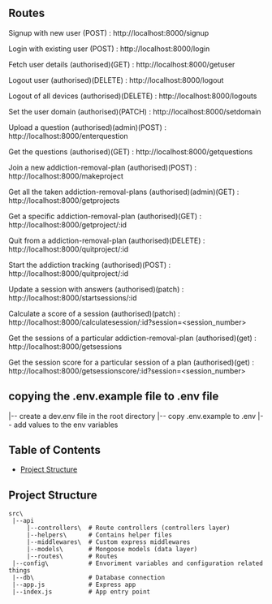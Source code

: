 ## Routes
Signup with new user (POST) : http://localhost:8000/signup 

Login with existing user (POST) : http://localhost:8000/login 

Fetch user details (authorised)(GET) : http://localhost:8000/getuser 

Logout user (authorised)(DELETE) : http://localhost:8000/logout 

Logout of all devices (authorised)(DELETE) : http://localhost:8000/logouts 

Set the user domain (authorised)(PATCH) : http://localhost:8000/setdomain 

Upload a question (authorised)(admin)(POST) : http://localhost:8000/enterquestion

Get the questions (authorised)(GET) : http://localhost:8000/getquestions

Join a new addiction-removal-plan (authorised)(POST) : http://localhost:8000/makeproject

Get all the taken addiction-removal-plans (authorised)(admin)(GET) : http://localhost:8000/getprojects

Get a specific addiction-removal-plan (authorised)(GET) : http://localhost:8000/getproject/:id

Quit from a addiction-removal-plan (authorised)(DELETE) : http://localhost:8000/quitproject/:id

Start the addiction tracking (authorised)(POST) : http://localhost:8000/quitproject/:id

Update a session with answers (authorised)(patch) : http://localhost:8000/startsessions/:id 

Calculate a score of a session (authorised)(patch) : 
http://localhost:8000/calculatesession/:id?session=<session_number>

Get the sessions of a particular addiction-removal-plan (authorised)(get) : http://localhost:8000/getsessions

Get the session score for a particular session of a plan (authorised)(get) : http://localhost:8000/getsessionscore/:id?session=<session_number>

## copying the .env.example file to .env file

|-- create a dev.env file in the root directory
|-- copy .env.example to .env
|-- add values to the env variables

## Table of Contents

- [Project Structure](#project-structure)
<!-- - [Error Handling](#error-handling)
- [Logging](#logging) -->


## Project Structure

```
src\
 |--api
     |--controllers\  # Route controllers (controllers layer)
     |--helpers\      # Contains helper files
     |--middlewares\  # Custom express middlewares
     |--models\       # Mongoose models (data layer)
     |--routes\       # Routes
 |--config\           # Envoriment variables and configuration related things
 |--db\               # Database connection
 |--app.js            # Express app
 |--index.js          # App entry point

```